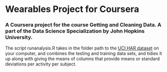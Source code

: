 # Wearables Project for Coursera
### A Coursera project for the course Getting and Cleaning Data. A part of the Data Science Specialization by John Hopkins University.
 
The script runanalysis.R takes in the folder path to the [UCI HAR dataset](http://archive.ics.uci.edu/ml/datasets/Human+Activity+Recognition+Using+Smartphones) on your computer, and combines the testing and training data sets, and tidies it up along with giving the means of columns that provide means or standard deviations per activity per subject. 
 

